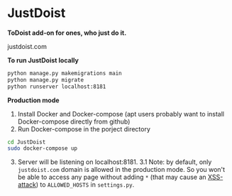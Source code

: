 # JustDoist
**ToDoist add-on for ones, who just do it.**  

justdoist.com 

**To run JustDoist locally**
```bash
python manage.py makemigrations main
python manage.py migrate
python runserver localhost:8181
```

**Production mode**  
1. Install Docker and Docker-compose (apt users probably want to install Docker-compose directly from github)
2. Run Docker-compose in the porject directory
```bash 
cd JustDoist
sudo docker-compose up
```
3. Server will be listening on localhost:8181.
3.1 Note: by default, only `justdoist.com` domain is allowed in the production mode. 
So you won't be able to access any page without adding `*` 
(that may cause an [XSS-attack](https://en.wikipedia.org/wiki/Cross-site_scripting))
 to `ALLOWED_HOSTS` in `settings.py`. 
 